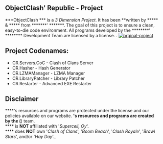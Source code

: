## ObjectClash' Republic - Project

***ObjectClash
*** is a _3 Dimension Project_.
It has been **written by ***** & ***** from *******' *******. 
The goal of this project is to ensure a clean, easy-to-die code environment.
All programs developed by the ********' ******** Development Team are licensed by a license.
.
[![orginal-project](https://img.shields.io/badge/orginal-project-brightgreen.svg?style=flat)](https://github.com/ClashersRepublic/Cerberus-V3)

## Project Codenames:
* CR.Servers.CoC - Clash of Clans Server
* CR.Hasher - Hash Generator
* CR.LZMAManager - LZMA Manager
* CR.LibraryPatcher - Library Patcher
* CR.Restarter - Advanced EXE Restarter

## Disclaimer
****'s resources and programs are protected under the license and our policies available on our website.
****'s resources and programs are created by the (****) team.  
**** is **NOT** affiliated with '_Supercell, Oy_'.  
**** does **NOT** own '_Clash of Clans_', '_Boom Beach_', '_Clash Royale_', '_Brawl Stars_', and/or '_Hay Day_'.,
